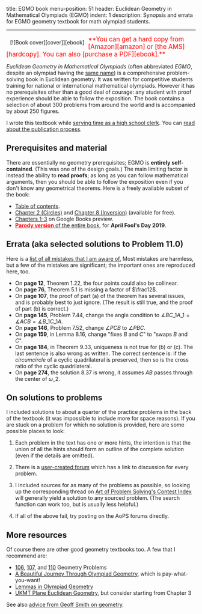 title: EGMO book
menu-position: 51
header: Euclidean Geometry in Mathematical Olympiads (EGMO)
indent: 1
description: Synopsis and errata for EGMO geometry textbook for math olympiad students.

---

<span style="float:left;padding:10px;">
[![Book cover][cover]][ebook]
</span>

<span style="color:red; font-size: 120%;">
**You can get a hard copy from [Amazon][amazon] or [the AMS][hardcopy].
You can also [purchase a PDF][ebook].**
</span>

*Euclidean Geometry in Mathematical Olympiads* (often abbreviated *EGMO*,
despite an olympiad having the [same name][girls])
is a comprehensive problem-solving book in Euclidean geometry.
It was written for competitive students training for national
or international mathematical olympiads.
However it has no prerequisites other than a good deal of courage:
any student with proof experience
should be able to follow the exposition.
The book contains a selection of about 300 problems from around the world
and is accompanied by about 250 figures.

I wrote this textbook while
[serving time as a high school clerk][fillblank].
You can [read about the publication process][publishing].

## Prerequisites and material
There are essentially no geometry prerequisites;
EGMO is **entirely self-contained**.
(This was one of the design goals.)
The main limiting factor is instead the ability to **read proofs**;
as long as you can follow mathematical arguments,
then you should be able to follow the exposition
even if you don't know any geometrical theorems.
Here is a freely available subset of the book:

* [Table of contents][toc].
* [Chapter 2 (Circles)][egmo2] and [Chapter 8 (Inversion)][egmo8] (available for free).
* [Chapters 1-3][googlebook] on Google Books preview.
* [<b style="color:red;">Parody version</b> of the entire book](textbooks/tr011ey.pdf),
	for **April Fool's Day 2019**.

## Errata (aka selected solutions to Problem 11.0)

Here is a [list of all mistakes that I am aware of.](upload/geombook-errata.pdf)
Most mistakes are harmless, but a few of the mistakes are significant;
the important ones are reproduced here, too.

+ On **page 12**, Theorem 1.22, the four points could also be collinear.
+ On **page 76**, Theorem 5.1 is missing a factor of $\frac12$.
+ On **page 107**, the proof of part (a) of the theorem
  has several issues, and is probably best to just ignore.
  (The result is still true, and the proof of part (b) is correct.)
+ On **page 145**, Problem 7.44, change the angle condition to $\measuredangle BC\_1A\_1 = \measuredangle ACB = \measuredangle B\_1C\_1A$.
+ On **page 146**, Problem 7.52, change $\angle PCB$ to $\angle PBC$.
+ On **page 159**, in Lemma 8.16, change "fixes $B$ and $C$" to "swaps $B$ and $C$".
+ On **page 184**, in Theorem 9.33, uniqueness is not true for (b) or (c).
  The last sentence is also wrong as written.
  The correct sentence is: if the *circumcircle* of a cyclic quadrilateral is preserved,
  then so is the cross ratio of the cyclic quadrilateral.
+ On **page 274**, the solution 8.37 is wrong, it assumes $AB$ passes through the center of $\omega\_2$.

## On solutions to problems

I included solutions to about a quarter of the
practice problems in the back of the textbook
(it was impossible to include more for space reasons).
If you are stuck on a problem for which no solution is provided,
here are some possible places to look:

1. Each problem in the text has one or more hints,
   the intention is that the union of all the hints
   should form an outline of the complete solution
   (even if the details are omitted).

2. There is a [user-created forum][userforum]
   which has a link to discussion for every problem.

3. I included sources for as many of the problems as possible,
   so looking up the corresponding thread on
   [Art of Problem Solving's Contest Index][contests]
   will generally yield a solution to any sourced problem.
   (The search function can work too, but is usually less helpful.)

4. If all of the above fail, try posting on the AoPS forums directly.

[userforum]: https://artofproblemsolving.com/community/c618937h1605831_egmo_problem_discussions_links

## More resources

Of course there are other good geometry textbooks too.
A few that I recommend are:

* [106][106], [107][107], and [110][110] Geometry Problems
* [A Beautiful Journey Through Olympiad Geometry][stefan], which is pay-what-you-want!
* [Lemmas in Olympiad Geometry][LOG]
* [UKMT Plane Euclidean Geometry][ukmt], but consider starting from Chapter 3

See also [advice from Geoff Smith on geometry](http://people.bath.ac.uk/masgcs/geo.pdf).

[106]: https://www.awesomemath.org/product/106-geometry-problems-from-amsp/
[107]: https://www.awesomemath.org/product/107-geometry-problems-from-amy/
[110]: https://bookstore.ams.org/xyz-14/
[LOG]: https://www.awesomemath.org/product/lemmas-in-olympiad-geometry/
[stefan]: https://www.olympiadgeometry.com/
[ukmt]: http://shop.ukmt.org.uk/ukmt-books/plane-euclidean-geometry


[ebook]: http://bookstore.ams.org/prb-27/
[cover]: http://www.maa.org/sites/default/files/images/ebooks/problem_books/EGMO.png
[egmo2]: http://www.maa.org/sites/default/files/pdf/ebooks/pdf/EGMO_chapter2.pdf
[egmo8]: http://www.maa.org/sites/default/files/pdf/ebooks/pdf/EGMO_chapter8.pdf
[googlebook]: https://books.google.com/books?id=47UaDAAAQBAJ&lpg=PP1&pg=PP1#v=onepage&q&f=false
[amazon]: https://smile.amazon.com/Euclidean-Geometry-Mathematical-Olympiads-Problem/dp/0883858398?ie=UTF8&*Version*=1&*entries*=0
[hardcopy]: http://bookstore.ams.org/prb-27/
[girls]: https://www.egmo.org/
[contests]: https://artofproblemsolving.com/community/c13_contests

[fillblank]: https://usamo.wordpress.com/2016/05/27/fill-in-the-blank/
[publishing]: https://usamo.wordpress.com/2016/11/11/notes-on-publishing-my-textbook/
[toc]: https://www.maa.org/sites/default/files/pdf/pubs/books/EGMO_TOC.pdf
